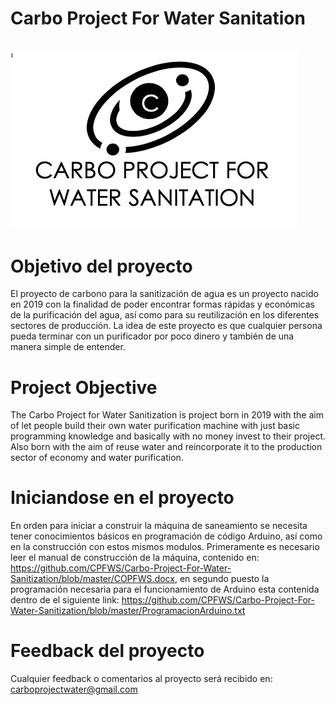 # Carbo Project For Water Sanitation
# <img src="https://github.com/CPFWS/Carbo-Project-For-Water-Sanitization/blob/master/Logo%20del%20proyecto.jpeg?raw=true">
# Objetivo del proyecto
El proyecto de carbono para la sanitización de agua es un proyecto nacido en 2019 con la finalidad de poder encontrar formas rápidas y económicas de la purificación del agua, así como para su reutilización en los diferentes sectores de producción. La idea de este proyecto es que cualquier persona pueda terminar con un purificador por poco dinero y también de una manera simple de entender.
# Project Objective
The Carbo Project for Water Sanitization is project born in 2019 with the aim of let people build their own water purification machine with just basic programming knowledge and basically with no money invest to their project. Also born with the aim of reuse water and reincorporate it to the production sector of economy and water purification.
# Iniciandose en el proyecto
En orden para iniciar a construir la máquina de saneamiento se necesita tener conocimientos básicos en programación de código Arduino, así como en la construcción con estos mismos modulos.
Primeramente es necesario leer el manual de construcción de la máquina, contenido en: https://github.com/CPFWS/Carbo-Project-For-Water-Sanitization/blob/master/COPFWS.docx, en segundo puesto la programación necesaria para el funcionamiento de Arduino esta contenida dentro de el siguiente link: https://github.com/CPFWS/Carbo-Project-For-Water-Sanitization/blob/master/ProgramacionArduino.txt
# Feedback del proyecto
Cualquier feedback o comentarios al proyecto será recibido en: carboprojectwater@gmail.com
